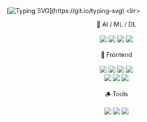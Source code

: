[![Typing SVG](https://readme-typing-svg.demolab.com?font=Fira+Code&weight=500&size=21&pause=1000&color=637762&width=435&separator=%3C&lines=Hello%2C+I'm+Joohyun%3CWhile+(Dreaming)+Keep+Going;)](https://git.io/typing-svg)
<br>
<div align="center">
  🌿 AI / ML / DL<br><br>
  <img src="https://img.shields.io/badge/Python-415041?style=for-the-badge&logo=Python&logoColor=white"/>
  <img src="https://img.shields.io/badge/Tensorflow-415041?style=for-the-badge&logo=tensorflow&logoColor=white"/>
  <img src="https://img.shields.io/badge/Pytorch-415041?style=for-the-badge&logo=Pytorch&logoColor=white"/>
  <img src="https://img.shields.io/badge/Scikitlearn-415041?style=for-the-badge&logo=scikitlearn&logoColor=white"/>
  <br><br>
  🌳 Frontend<br><br>
  <img src="https://img.shields.io/badge/Javascript-728972?style=for-the-badge&logo=javascript&logoColor=white"/>
  <img src="https://img.shields.io/badge/React-728972?style=for-the-badge&logo=react&logoColor=white"/>
  <img src="https://img.shields.io/badge/TailwindCSS-728972?style=for-the-badge&logo=tailwindcss&logoColor=white"/>
  <img src="https://img.shields.io/badge/styledcomponents-728972?style=for-the-badge&logo=styledcomponents&logoColor=white"/><br>
  <img src="https://img.shields.io/badge/Sass-728972?style=for-the-badge&logo=sass&logoColor=white"/>
  <img src="https://img.shields.io/badge/ReactRouter-728972?style=for-the-badge&logo=reactrouter&logoColor=white"/>
  <img src="https://img.shields.io/badge/ReactQuery-728972?style=for-the-badge&logo=reactquery&logoColor=white"/>
  <br><br>
  🪵 Tools<br><br>
  <img src="https://img.shields.io/badge/Jupyter-755b54?style=for-the-badge&logo=jupyter&logoColor=white"/>
  <img src="https://img.shields.io/badge/Xcode-755b54?style=for-the-badge&logo=xcode&logoColor=white"/>
  <img src="https://img.shields.io/badge/Pycharm-755b54?style=for-the-badge&logo=pycharm&logoColor=white"/>

  <br><br>
</div>








<!--
**reinexxism/reinexxism** is a ✨ _special_ ✨ repository because its `README.md` (this file) appears on your GitHub profile.

Here are some ideas to get you started:

- 🔭 I’m currently working on ...
- 🌱 I’m currently learning ...
- 👯 I’m looking to collaborate on ...
- 🤔 I’m looking for help with ...
- 💬 Ask me about ...
- 📫 How to reach me: ...
- 😄 Pronouns: ...
- ⚡ Fun fact: ...
-->
